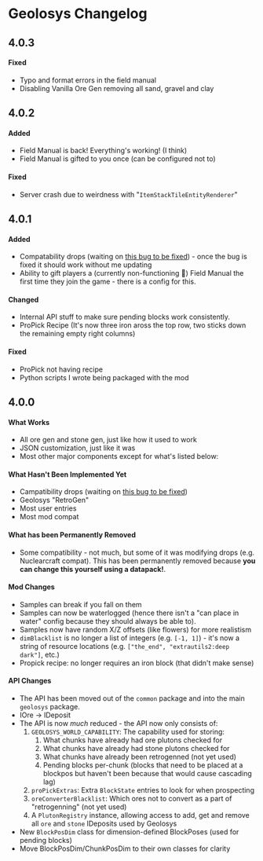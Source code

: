 # Geolosys Changelog

## 4.0.3

#### Fixed

* Typo and format errors in the field manual
* Disabling Vanilla Ore Gen removing all sand, gravel and clay

## 4.0.2

#### Added

* Field Manual is back! Everything's working! (I think)
* Field Manual is gifted to you once (can be configured not to)

#### Fixed

* Server crash due to weirdness with "`ItemStackTileEntityRenderer`"

## 4.0.1

#### Added

* Compatability drops (waiting on [this bug to be fixed](https://github.com/MinecraftForge/MinecraftForge/issues/5828)) - once the bug is fixed it should work without me updating
* Ability to gift players a (currently non-functioning 🤔) Field Manual the first time they join the game - there is a config for this.
 
#### Changed

* Internal API stuff to make sure pending blocks work consistently.
* ProPick Recipe (It's now three iron aross the top row, two sticks down the remaining empty right columns)

#### Fixed

* ProPick not having recipe
* Python scripts I wrote being packaged with the mod

## 4.0.0

#### What Works

* All ore gen and stone gen, just like how it used to work
* JSON customization, just like it was
* Most other major components except for what's listed below:

#### What Hasn't Been Implemented Yet

* Campatibility drops (waiting on [this bug to be fixed](https://github.com/MinecraftForge/MinecraftForge/issues/5828))
* Geolosys "RetroGen" 
* Most user entries
* Most mod compat

#### What has been Permanently Removed

* Some compatibility  - not much, but some of it was modifying drops (e.g. Nuclearcraft compat). This has been permanently removed because **you can change this yourself using a datapack!**.

#### Mod Changes

* Samples can break if you fall on them
* Samples can now be waterlogged (hence there isn't a "can place in water" config because they should always be able to).
* Samples now have random X/Z offsets (like flowers) for more realistism
* `dimBlacklist` is no longer a list of integers (e.g. `[-1, 1]`) - it's now a string of resource locations (e.g. `["the_end", "extrautils2:deep dark"]`, etc.)
* Propick recipe: no longer requires an iron block (that didn't make sense)

#### API Changes

* The API has been moved out of the `common` package and into the main `geolosys` package.
* IOre → IDeposit
* The API is now *much* reduced - the API now only consists of:
    1. `GEOLOSYS_WORLD_CAPABILITY`: The capability used for storing:
        1. What chunks have already had ore plutons checked for
        2. What chunks have already had stone plutons checked for
        3. What chunks have already been retrogenned (not yet used)
        4. Pending blocks per-chunk (blocks that need to be placed at a blockpos but haven't been because that would cause cascading lag)
    2. `proPickExtras`: Extra `BlockState` entries to look for when prospecting
    3. `oreConverterBlacklist`: Which ores not to convert as a part of "retrogenning" (not yet used)
    4. A `PlutonRegistry` instance, allowing access to add, get and remove all `ore` and `stone` IDeposits used by Geolosys
* New `BlockPosDim` class for dimension-defined BlockPoses (used for pending blocks)
* Move BlockPosDim/ChunkPosDim to their own classes for clarity
